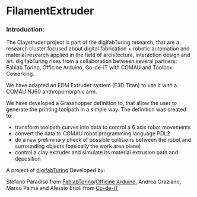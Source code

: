 # FilamentExtruder

### Introduction:

The Claystruder project is part of the digifabTuring research, that are a research
cluster focused about digital fabrication + robotic automation and material research
applied in the field of architecture, interaction design and art.
digifabTuring rises from a collaboration between several partners: Fablab Torino,
Officine Arduino, Co-de-iT with COMAU and Toolbox Coworking.

We have adapted an FDM Extruder system (E3D Titan) to use it with a COMAU NJ60 anthropomorphic arm.

We have developed a Grasshopper definition to, that allow the user to generate the
printing toolpath in a simple way. The definition was created to:
- transform toolpath curves into data to control a 6 axis robot movements
- convert the data to COMAU robot programming language PDL2
- do a raw preliminary check of possible collisions between the robot and
  surrounding objects (basically the work area plane)
- control a clay extruder and simulate its material extrusion path and deposition


A project of [digifabTuring](http://digifabturing.tumblr.com/)
Developed by:

  Stefano Paradiso from [FablabTorino](http://fablabtorino.org/)/[Officine Arduino](http://local.arduino.cc/torino/), Andrea Graziano, Marco Palma and Alessio Erioli from [Co-de-iT](http://www.co-de-it.com/)
